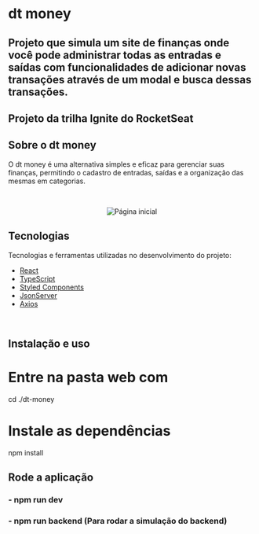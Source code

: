 # dt money

## Projeto que simula um site de finanças onde você pode administrar todas as entradas e saídas com funcionalidades de adicionar novas transações através de um modal e busca dessas transações.

## Projeto da trilha Ignite do RocketSeat

## Sobre o dt money

O dt money é uma alternativa simples e eficaz para gerenciar suas finanças, permitindo o cadastro de entradas, saídas e a organização das mesmas em categorias.

<br>

<p align="center">
  <img src="https://github.com/robsu17/project-dt-money/assets/105562688/3cdfaf06-a5f8-498c-938d-fb7daf808a2e" alt="Página inicial">
</p>

## Tecnologias

Tecnologias e ferramentas utilizadas no desenvolvimento do projeto:

- [React](https://reactjs.org/)
- [TypeScript](https://www.typescriptlang.org/)
- [Styled Components](https://styled-components.com/)
- [JsonServer](https://www.npmjs.com/package/json-server)
- [Axios](https://github.com/axios/axios)

<br>

## Instalação e uso

# Entre na pasta web com 
cd ./dt-money

# Instale as dependências
npm install

## Rode a aplicação
### - npm run dev
### - npm run backend (Para rodar a simulação do backend)

